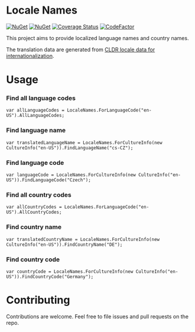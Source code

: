 # Locale Names
[![NuGet](https://img.shields.io/nuget/v/LocaleNames.svg)](https://www.nuget.org/packages/LocaleNames/) 
[![NuGet](https://img.shields.io/nuget/dt/LocaleNames.svg)](https://www.nuget.org/packages/LocaleNames/)
[![Coverage Status](https://coveralls.io/repos/github/jslachta/LocaleNames/badge.svg?branch=master)](https://coveralls.io/github/jslachta/LocaleNames?branch=master)
[![CodeFactor](https://codefactor.io/repository/github/jslachta/localenames/badge)](https://codefactor.io/repository/github/jslachta/localenames)

This project aims to provide localized language names and country names.

The translation data are generated from [CLDR locale data for internationalization](https://github.com/unicode-org/cldr-json "CLDR locale data for internationalization"). 

# Usage

### Find all language codes

```
var allLanguageCodes = LocaleNames.ForLanguageCode("en-US").AllLanguageCodes;
```

### Find language name

```
var translatedLanguageName = LocaleNames.ForCultureInfo(new CultureInfo("en-US")).FindLanguageName("cs-CZ");
```

### Find language code

```
var languageCode = LocaleNames.ForCultureInfo(new CultureInfo("en-US")).FindLanguageCode("Czech");
```

### Find all country codes

```
var allCountryCodes = LocaleNames.ForLanguageCode("en-US").AllCountryCodes;
```

### Find country name

```
var translatedCountryName = LocaleNames.ForCultureInfo(new CultureInfo("en-US")).FindCountryName("DE");
```

### Find country code

```
var countryCode = LocaleNames.ForCultureInfo(new CultureInfo("en-US")).FindCountryCode("Germany");
```

# Contributing

Contributions are welcome.  Feel free to file issues and pull requests on the repo.
